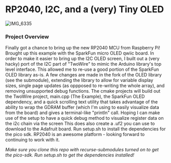 # RP2040, I2C, and a (very) Tiny OLED

![IMG_6335](https://user-images.githubusercontent.com/42722137/123551479-8cc7a780-d737-11eb-85d0-97891ae3b8f2.gif)

### Project Overview

Finally got a chance to bring up the new RP2040 MCU from Raspberry Pi! Brought up this example with the SparkFun micro OLED qwiic board. In order to make it easier to bring up the I2C OLED screen, I built out a (very hacky) port of the I2C part of "TwoWire" to mimic the Arduino library's top level interface. This allowed me to re-use a good portion of the SparkFun OLED library as-is. 
A few changes are made in the fork of the OLED library (see the submodule), extending the library to allow for variable display sizes, single page updates (as oppposed to re-writing the whole array), and removing unsupported debug functions. 
The cmake projects will build out the TwoWire project, main.cpp (The Example), the SparkFun OLED dependency, and a quick scrolling text utility that takes advantage of the ability to wrap the GDRAM buffer (which I'm using to easily visualize data from the board) and gives a terminal-like "println" call. Hoping I can make use of the setup to have a quick debug method to visualize register data on the i2c chain via the screen This does also create a .uf2 you can use to download to the Adafruit board. 
Run setup.sh to install the dependencies for the pico sdk. RP2040 is an awesome platform - looking forward to continuing to work with it.

*Make sure you clone this repo with recurse-submodules turned on to get the pico-sdk. Run setup.sh to get the dependencies installed!*









